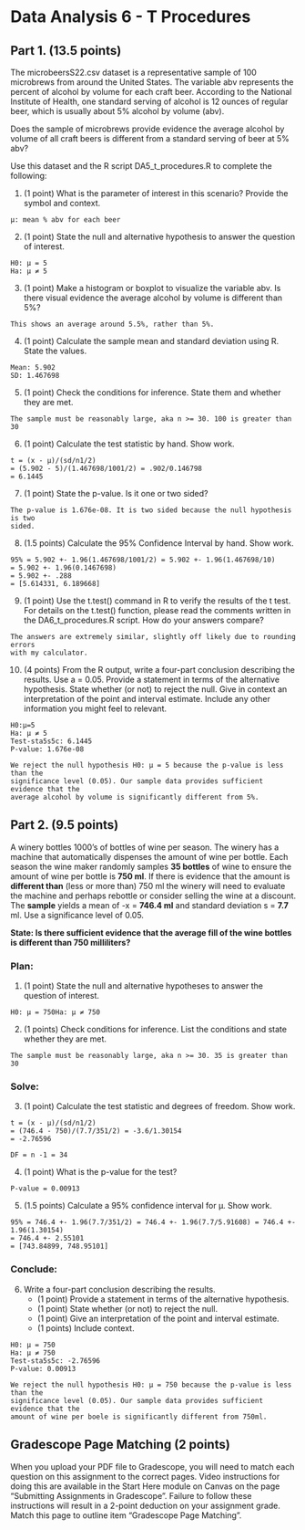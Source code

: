 # Data Analysis 6 - T Procedures
## Part 1. (13.5 points)
The microbeersS22.csv dataset is a representative sample of 100 microbrews from around the United States. The variable abv represents the percent of alcohol by volume for each craft beer. According to the National Institute of Health, one standard serving of alcohol is 12 ounces of regular beer, which is usually about 5% alcohol by volume (abv).

Does the sample of microbrews provide evidence the average alcohol by volume of all craft beers is different from a standard serving of beer at 5% abv?

Use this dataset and the R script DA5_t_procedures.R to complete the following:

1. (1 point) What is the parameter of interest in this scenario? Provide the symbol and context.
```
μ: mean % abv for each beer
```
2. (1 point) State the null and alternative hypothesis to answer the question of interest.
```
H0: μ = 5
Ha: μ ≠ 5
```
3. (1 point) Make a histogram or boxplot to visualize the variable abv.  Is there visual evidence the average alcohol by volume is different than 5%?
```
This shows an average around 5.5%, rather than 5%.
```
4. (1 point) Calculate the sample mean and standard deviation using R. State the values.
```
Mean: 5.902
SD: 1.467698
```
5. (1 point) Check the conditions for inference. State them and whether they are met.
```
The sample must be reasonably large, aka n >= 30. 100 is greater than 30
```
6. (1 point) Calculate the test statistic by hand.  Show work.
```
t = (x - μ)/(sd/n1/2)
= (5.902 - 5)/(1.467698/1001/2) = .902/0.146798
= 6.1445
```
7. (1 point) State the p-value. Is it one or two sided?
```
The p-value is 1.676e-08. It is two sided because the null hypothesis is two
sided.
```
8. (1.5 points) Calculate the 95% Confidence Interval by hand. Show work.
```
95% = 5.902 +- 1.96(1.467698/1001/2) = 5.902 +- 1.96(1.467698/10)
= 5.902 +- 1.96(0.1467698)
= 5.902 +- .288
= [5.614331, 6.189668]
```
9. (1 point) Use the t.test() command in R to verify the results of the t test. For details on the t.test() function, please read the comments written in the DA6_t_procedures.R script. How do your answers compare?
```
The answers are extremely similar, slightly off likely due to rounding errors
with my calculator.
```
10. (4 points) From the R output, write a four-part conclusion describing the results. Use a = 0.05. Provide a statement in terms of the alternative hypothesis. State whether (or not) to reject the null. Give in context an interpretation of the point and interval estimate.  Include any other information you might feel to relevant.
```
H0:μ=5
Ha: μ ≠ 5
Test-sta5s5c: 6.1445
P-value: 1.676e-08

We reject the null hypothesis H0: μ = 5 because the p-value is less than the
significance level (0.05). Our sample data provides sufficient evidence that the
average alcohol by volume is significantly different from 5%.
```
## Part 2. (9.5 points)
A winery bottles 1000’s of bottles of wine per season. The winery has a machine that automatically dispenses the amount of wine per bottle. Each season the wine maker randomly samples **35 bottles** of wine to ensure the amount of wine per bottle is **750 ml**. If there is evidence that the amount is **different than** (less or more than) 750 ml the winery will need to evaluate the machine and perhaps rebottle or consider selling the wine at a discount. The **sample** yields a mean of -x = **746.4 ml** and standard deviation s = **7.7** ml. Use a significance level of 0.05.

**State: Is there sufficient evidence that the average fill of the wine bottles is different than 750 milliliters?**

### Plan:
1. (1 point) State the null and alternative hypotheses to answer the question of interest.
```
H0: μ = 750Ha: μ ≠ 750
```
2. (1 points) Check conditions for inference. List the conditions and state whether they are met.
```
The sample must be reasonably large, aka n >= 30. 35 is greater than 30
```

### Solve:
3. (1 point) Calculate the test statistic and degrees of freedom. Show work.
```
t = (x - μ)/(sd/n1/2)
= (746.4 - 750)/(7.7/351/2) = -3.6/1.30154
= -2.76596

DF = n -1 = 34
```
4. (1 point) What is the p-value for the test?
```
P-value = 0.00913
```
5. (1.5 points) Calculate a 95% confidence interval for µ. Show work.
```
95% = 746.4 +- 1.96(7.7/351/2) = 746.4 +- 1.96(7.7/5.91608) = 746.4 +- 1.96(1.30154)
= 746.4 +- 2.55101
= [743.84899, 748.95101]
```

### Conclude:
6. Write a four-part conclusion describing the results. 
   - (1 point) Provide a statement in terms of the alternative hypothesis. 
   - (1 point) State whether (or not) to reject the null.
   - (1 point) Give an interpretation of the point and interval estimate.  
   - (1 points) Include context.  
```
H0: μ = 750
Ha: μ ≠ 750
Test-sta5s5c: -2.76596
P-value: 0.00913

We reject the null hypothesis H0: μ = 750 because the p-value is less than the
significance level (0.05). Our sample data provides sufficient evidence that the
amount of wine per boele is significantly different from 750ml.
```

## Gradescope Page Matching (2 points)
When you upload your PDF file to Gradescope, you will need to match each question on this assignment to the correct pages. Video instructions for doing this are available in the Start Here module on Canvas on the page “Submitting Assignments in Gradescope”. Failure to follow these instructions will result in a 2-point deduction on your assignment grade. Match this page to outline item “Gradescope Page Matching”.
